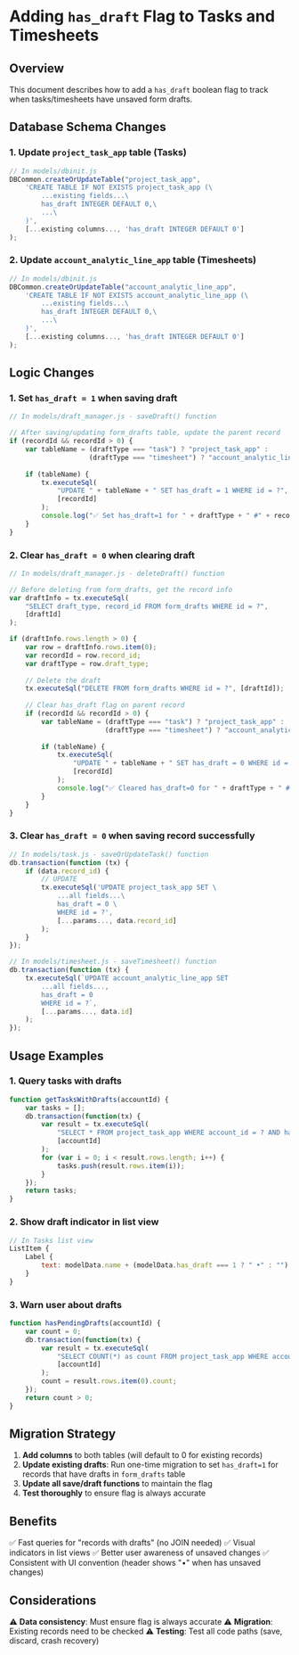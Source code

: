 # Adding `has_draft` Flag to Tasks and Timesheets

## Overview
This document describes how to add a `has_draft` boolean flag to track when tasks/timesheets have unsaved form drafts.

## Database Schema Changes

### 1. Update `project_task_app` table (Tasks)
```javascript
// In models/dbinit.js
DBCommon.createOrUpdateTable("project_task_app",
    'CREATE TABLE IF NOT EXISTS project_task_app (\
        ...existing fields...\
        has_draft INTEGER DEFAULT 0,\
        ...\
    )',
    [...existing columns..., 'has_draft INTEGER DEFAULT 0']
);
```

### 2. Update `account_analytic_line_app` table (Timesheets)
```javascript
// In models/dbinit.js
DBCommon.createOrUpdateTable("account_analytic_line_app",
    'CREATE TABLE IF NOT EXISTS account_analytic_line_app (\
        ...existing fields...\
        has_draft INTEGER DEFAULT 0,\
        ...\
    )',
    [...existing columns..., 'has_draft INTEGER DEFAULT 0']
);
```

## Logic Changes

### 1. Set `has_draft = 1` when saving draft
```javascript
// In models/draft_manager.js - saveDraft() function

// After saving/updating form_drafts table, update the parent record
if (recordId && recordId > 0) {
    var tableName = (draftType === "task") ? "project_task_app" : 
                    (draftType === "timesheet") ? "account_analytic_line_app" : null;
    
    if (tableName) {
        tx.executeSql(
            "UPDATE " + tableName + " SET has_draft = 1 WHERE id = ?",
            [recordId]
        );
        console.log("✅ Set has_draft=1 for " + draftType + " #" + recordId);
    }
}
```

### 2. Clear `has_draft = 0` when clearing draft
```javascript
// In models/draft_manager.js - deleteDraft() function

// Before deleting from form_drafts, get the record info
var draftInfo = tx.executeSql(
    "SELECT draft_type, record_id FROM form_drafts WHERE id = ?",
    [draftId]
);

if (draftInfo.rows.length > 0) {
    var row = draftInfo.rows.item(0);
    var recordId = row.record_id;
    var draftType = row.draft_type;
    
    // Delete the draft
    tx.executeSql("DELETE FROM form_drafts WHERE id = ?", [draftId]);
    
    // Clear has_draft flag on parent record
    if (recordId && recordId > 0) {
        var tableName = (draftType === "task") ? "project_task_app" : 
                        (draftType === "timesheet") ? "account_analytic_line_app" : null;
        
        if (tableName) {
            tx.executeSql(
                "UPDATE " + tableName + " SET has_draft = 0 WHERE id = ?",
                [recordId]
            );
            console.log("✅ Cleared has_draft=0 for " + draftType + " #" + recordId);
        }
    }
}
```

### 3. Clear `has_draft = 0` when saving record successfully
```javascript
// In models/task.js - saveOrUpdateTask() function
db.transaction(function (tx) {
    if (data.record_id) {
        // UPDATE
        tx.executeSql('UPDATE project_task_app SET \
            ...all fields...\
            has_draft = 0 \
            WHERE id = ?',
            [...params..., data.record_id]
        );
    }
});

// In models/timesheet.js - saveTimesheet() function
db.transaction(function (tx) {
    tx.executeSql(`UPDATE account_analytic_line_app SET
        ...all fields...,
        has_draft = 0
        WHERE id = ?`,
        [...params..., data.id]
    );
});
```

## Usage Examples

### 1. Query tasks with drafts
```javascript
function getTasksWithDrafts(accountId) {
    var tasks = [];
    db.transaction(function(tx) {
        var result = tx.executeSql(
            "SELECT * FROM project_task_app WHERE account_id = ? AND has_draft = 1",
            [accountId]
        );
        for (var i = 0; i < result.rows.length; i++) {
            tasks.push(result.rows.item(i));
        }
    });
    return tasks;
}
```

### 2. Show draft indicator in list view
```qml
// In Tasks list view
ListItem {
    Label {
        text: modelData.name + (modelData.has_draft === 1 ? " •" : "")
    }
}
```

### 3. Warn user about drafts
```javascript
function hasPendingDrafts(accountId) {
    var count = 0;
    db.transaction(function(tx) {
        var result = tx.executeSql(
            "SELECT COUNT(*) as count FROM project_task_app WHERE account_id = ? AND has_draft = 1",
            [accountId]
        );
        count = result.rows.item(0).count;
    });
    return count > 0;
}
```

## Migration Strategy

1. **Add columns** to both tables (will default to 0 for existing records)
2. **Update existing drafts**: Run one-time migration to set `has_draft=1` for records that have drafts in `form_drafts` table
3. **Update all save/draft functions** to maintain the flag
4. **Test thoroughly** to ensure flag is always accurate

## Benefits

✅ Fast queries for "records with drafts" (no JOIN needed)
✅ Visual indicators in list views
✅ Better user awareness of unsaved changes
✅ Consistent with UI convention (header shows "•" when has unsaved changes)

## Considerations

⚠️ **Data consistency**: Must ensure flag is always accurate
⚠️ **Migration**: Existing records need to be checked
⚠️ **Testing**: Test all code paths (save, discard, crash recovery)
